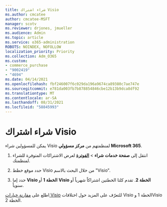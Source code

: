 ```yaml
---
title: شراء اشتراك Visio
ms.author: cmcatee
author: cmcatee-MSFT
manager: scotv
ms.reviewer: drjones, jmueller
ms.audience: Admin
ms.topic: article
ms.service: o365-administration
ROBOTS: NOINDEX, NOFOLLOW
localization_priority: Priority
ms.collection: Adm_O365
ms.custom:
- commerce_purchase
- "9002419"
- "4694"
ms.date: 04/14/2021
ms.openlocfilehash: fbf246007f6c029da196a9674ca89380c7ae747e
ms.sourcegitcommit: e781da003fb7b878854846cbe12b13b9dca8df92
ms.translationtype: MT
ms.contentlocale: ar-SA
ms.lasthandoff: 08/31/2021
ms.locfileid: "58845993"
---
```

# <a name="purchase-visio-subscription"></a>شراء اشتراك Visio

يمكن للمسؤولين شراء Visio لمنظمتهم من **مركز مسؤولي Microsoft 365**.

1. انتقل إلى **صفحة خدمات شراء**  >  **[الفوترة](https://go.microsoft.com/fwlink/p/?linkid=868433)** لعرض الاشتراكات المتوفرة للشراء لمنظمتك.

2. حدد موقع خطط Visio من خلال البحث بالاسم "Visio".

3. حدد إما **Visio الخطة 1** أو **Visio الخطة 2**. تقدم كلتا الخطتين اشتراكاً شهرياً أو سنوياً.

اطلع على [مقارنة خيارات Visio](https://products.office.com/Visio/microsoft-visio-plans-and-pricing-compare-visio-options) للتعرّف على المزيد حول اختلافات Visio الخطة 1 وVisio الخطة 2.
